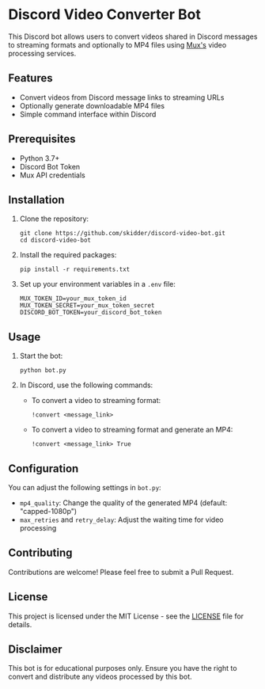 # Discord Video Converter Bot

This Discord bot allows users to convert videos shared in Discord messages to streaming formats and optionally to MP4 files using [Mux's](https://www.mux.com/) video processing services.

## Features

- Convert videos from Discord message links to streaming URLs
- Optionally generate downloadable MP4 files
- Simple command interface within Discord

## Prerequisites

- Python 3.7+
- Discord Bot Token
- Mux API credentials

## Installation

1. Clone the repository:
   ```
   git clone https://github.com/skidder/discord-video-bot.git
   cd discord-video-bot
   ```

2. Install the required packages:
   ```
   pip install -r requirements.txt
   ```

3. Set up your environment variables in a `.env` file:
   ```
   MUX_TOKEN_ID=your_mux_token_id
   MUX_TOKEN_SECRET=your_mux_token_secret
   DISCORD_BOT_TOKEN=your_discord_bot_token
   ```

## Usage

1. Start the bot:
   ```
   python bot.py
   ```

2. In Discord, use the following commands:
   - To convert a video to streaming format:
     ```
     !convert <message_link>
     ```
   - To convert a video to streaming format and generate an MP4:
     ```
     !convert <message_link> True
     ```

## Configuration

You can adjust the following settings in `bot.py`:
- `mp4_quality`: Change the quality of the generated MP4 (default: "capped-1080p")
- `max_retries` and `retry_delay`: Adjust the waiting time for video processing

## Contributing

Contributions are welcome! Please feel free to submit a Pull Request.

## License

This project is licensed under the MIT License - see the [LICENSE](LICENSE) file for details.

## Disclaimer

This bot is for educational purposes only. Ensure you have the right to convert and distribute any videos processed by this bot.

